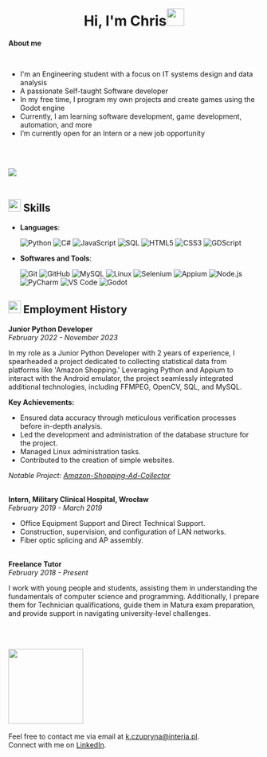 <h1 align="center"><b>Hi, I'm Chris</b><img src="https://media.giphy.com/media/hvRJCLFzcasrR4ia7z/giphy.gif" width="35"></h1> 

**About me**

<br>

- I'm an Engineering student with a focus on IT systems design and data analysis
- A passionate Self-taught Software developer
- In my free time, I program my own projects and create games using the Godot engine
- Currently, I am learning software development, game development, automation, and more
- I’m currently open for an Intern or a new job opportunity

<br><br>

<img src="https://user-images.githubusercontent.com/73097560/115834477-dbab4500-a447-11eb-908a-139a6edaec5c.gif"><br><br>

## <img src="https://media2.giphy.com/media/QssGEmpkyEOhBCb7e1/giphy.gif?cid=ecf05e47a0n3gi1bfqntqmob8g9aid1oyj2wr3ds3mg700bl&rid=giphy.gif" width ="25"><b> Skills</b>

<p align="center">

- **Languages**:
  
    ![Python](https://img.shields.io/badge/Python-3776AB?style=flat&logo=python&logoColor=white)
    ![C#](https://img.shields.io/badge/C%23-239120?style=flat&logo=c-sharp&logoColor=white)
    ![JavaScript](https://img.shields.io/badge/JavaScript-F7DF1E?style=flat&logo=javascript&logoColor=black)
    ![SQL](https://img.shields.io/badge/SQL-4479A1?style=flat&logo=sql&logoColor=white)
    ![HTML5](https://img.shields.io/badge/HTML5-E34F26?style=flat&logo=html5&logoColor=white)
    ![CSS3](https://img.shields.io/badge/CSS3-1572B6?style=flat&logo=css3&logoColor=white)
    ![GDScript](https://img.shields.io/badge/GDScript-000000?style=flat&logo=godot-engine&logoColor=white)

- **Softwares and Tools**:

    ![Git](https://img.shields.io/badge/Git-F05032?style=flat&logo=git&logoColor=white) 
    ![GitHub](https://img.shields.io/badge/GitHub-181717?style=flat&logo=github&logoColor=white)
    ![MySQL](https://img.shields.io/badge/MySQL-4479A1?style=flat&logo=mysql&logoColor=white)
    ![Linux](https://img.shields.io/badge/Linux-FCC624?style=flat&logo=linux&logoColor=black)
    ![Selenium](https://img.shields.io/badge/Selenium-43B02A?style=flat&logo=selenium&logoColor=white)
    ![Appium](https://img.shields.io/badge/Appium-5A5A5A?style=flat&logo=appium&logoColor=white)
    ![Node.js](https://img.shields.io/badge/Node.js-339933?style=flat&logo=node.js&logoColor=white)
    ![PyCharm](https://img.shields.io/badge/PyCharm-000000?style=flat&logo=pycharm&logoColor=white)
    ![VS Code](https://img.shields.io/badge/Visual%20Studio%20Code-007ACC?style=flat&logo=visual-studio-code&logoColor=white)
    ![Godot](https://img.shields.io/badge/Godot-478CBF?style=flat&logo=godot-engine&logoColor=white)

</p>

## <img src="https://media2.giphy.com/media/QssGEmpkyEOhBCb7e1/giphy.gif?cid=ecf05e47a0n3gi1bfqntqmob8g9aid1oyj2wr3ds3mg700bl&rid=giphy.gif" width ="25"><b> Employment History</b>

**Junior Python Developer**<br>
*February 2022 - November 2023*

In my role as a Junior Python Developer with 2 years of experience, I spearheaded a project dedicated to collecting statistical data from platforms like 'Amazon Shopping.' Leveraging Python and Appium to interact with the Android emulator, the project seamlessly integrated additional technologies, including FFMPEG, OpenCV, SQL, and MySQL.

**Key Achievements:**
- Ensured data accuracy through meticulous verification processes before in-depth analysis.
- Led the development and administration of the database structure for the project.
- Managed Linux administration tasks.
- Contributed to the creation of simple websites.

*Notable Project: [Amazon-Shopping-Ad-Collector](https://github.com/GoldeRoX/Amazon-Shopping-Ad-Collector)*
<br><br>

**Intern, Military Clinical Hospital, Wrocław**<br>
*February 2019 - March 2019*

- Office Equipment Support and Direct Technical Support.
- Construction, supervision, and configuration of LAN networks.
- Fiber optic splicing and AP assembly.
<br><br>

**Freelance Tutor**<br>
*February 2018 - Present*

I work with young people and students, assisting them in understanding the fundamentals of computer science and programming. Additionally, I prepare them for Technician qualifications, guide them in Matura exam preparation, and provide support in navigating university-level challenges.
<br><br><br>

## <img src="https://img.shields.io/badge/📧%20Contact%20Me-ff69b4" width ="150">
Feel free to contact me via email at [k.czupryna@interia.pl](mailto:k.czupryna@interia.pl).<br>
Connect with me on [LinkedIn](https://www.linkedin.com/in/krzysztof-czupryna/).
